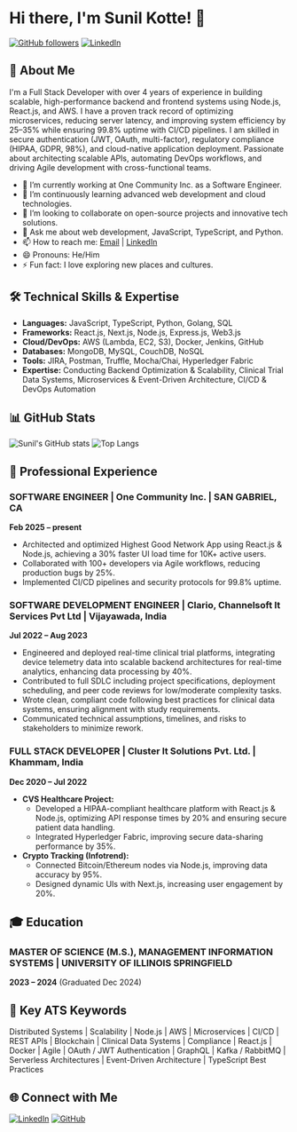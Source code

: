 # Hi there, I'm Sunil Kotte! 👋

[![GitHub followers](https://img.shields.io/github/followers/SunilKotte?label=Follow&style=social)](https://github.com/SunilKotte)
[![LinkedIn](https://img.shields.io/badge/LinkedIn-Connect-blue)](https://www.linkedin.com/in/sunil-kotte/)

## 🤔 About Me

I'm a Full Stack Developer with over 4 years of experience in building scalable, high-performance backend and frontend systems using Node.js, React.js, and AWS. I have a proven track record of optimizing microservices, reducing server latency, and improving system efficiency by 25–35% while ensuring 99.8% uptime with CI/CD pipelines. I am skilled in secure authentication (JWT, OAuth, multi-factor), regulatory compliance (HIPAA, GDPR, 98%), and cloud-native application deployment. Passionate about architecting scalable APIs, automating DevOps workflows, and driving Agile development with cross-functional teams.

- 🔭 I’m currently working at One Community Inc. as a Software Engineer.
- 🌱 I’m continuously learning advanced web development and cloud technologies.
- 👯 I’m looking to collaborate on open-source projects and innovative tech solutions.
- 💬 Ask me about web development, JavaScript, TypeScript, and Python.
- 📫 How to reach me: [Email](mailto:Sunilkotte0909@mail.com) | [LinkedIn](https://www.linkedin.com/in/sunil-kotte/)
- 😄 Pronouns: He/Him
- ⚡ Fun fact: I love exploring new places and cultures.

## 🛠️ Technical Skills & Expertise

- **Languages:** JavaScript, TypeScript, Python, Golang, SQL
- **Frameworks:** React.js, Next.js, Node.js, Express.js, Web3.js
- **Cloud/DevOps:** AWS (Lambda, EC2, S3), Docker, Jenkins, GitHub
- **Databases:** MongoDB, MySQL, CouchDB, NoSQL
- **Tools:** JIRA, Postman, Truffle, Mocha/Chai, Hyperledger Fabric
- **Expertise:** Conducting Backend Optimization & Scalability, Clinical Trial Data Systems, Microservices & Event-Driven Architecture, CI/CD & DevOps Automation

## 📊 GitHub Stats

![Sunil's GitHub stats](https://github-readme-stats.vercel.app/api?username=SunilKotte&show_icons=true&theme=radical)
![Top Langs](https://github-readme-stats.vercel.app/api/top-langs/?username=SunilKotte&layout=compact&theme=radical)

## 🏢 Professional Experience

### SOFTWARE ENGINEER | One Community Inc. | SAN GABRIEL, CA
**Feb 2025 – present**
- Architected and optimized Highest Good Network App using React.js & Node.js, achieving a 30% faster UI load time for 10K+ active users.
- Collaborated with 100+ developers via Agile workflows, reducing production bugs by 25%.
- Implemented CI/CD pipelines and security protocols for 99.8% uptime.

### SOFTWARE DEVELOPMENT ENGINEER | Clario, Channelsoft It Services Pvt Ltd | Vijayawada, India
**Jul 2022 – Aug 2023**
- Engineered and deployed real-time clinical trial platforms, integrating device telemetry data into scalable backend architectures for real-time analytics, enhancing data processing by 40%.
- Contributed to full SDLC including project specifications, deployment scheduling, and peer code reviews for low/moderate complexity tasks.
- Wrote clean, compliant code following best practices for clinical data systems, ensuring alignment with study requirements.
- Communicated technical assumptions, timelines, and risks to stakeholders to minimize rework.

### FULL STACK DEVELOPER | Cluster It Solutions Pvt. Ltd. | Khammam, India
**Dec 2020 – Jul 2022**
- **CVS Healthcare Project:**
  - Developed a HIPAA-compliant healthcare platform with React.js & Node.js, optimizing API response times by 20% and ensuring secure patient data handling.
  - Integrated Hyperledger Fabric, improving secure data-sharing performance by 35%.
- **Crypto Tracking (Infotrend):**
  - Connected Bitcoin/Ethereum nodes via Node.js, improving data accuracy by 95%.
  - Designed dynamic UIs with Next.js, increasing user engagement by 20%.

## 🎓 Education

### MASTER OF SCIENCE (M.S.), MANAGEMENT INFORMATION SYSTEMS | UNIVERSITY OF ILLINOIS SPRINGFIELD
**2023 – 2024** (Graduated Dec 2024)

## 🔑 Key ATS Keywords

Distributed Systems | Scalability | Node.js | AWS | Microservices | CI/CD | REST APIs | Blockchain | Clinical Data Systems | Compliance | React.js | Docker | Agile | OAuth / JWT Authentication | GraphQL | Kafka / RabbitMQ | Serverless Architectures | Event-Driven Architecture | TypeScript Best Practices

## 🌐 Connect with Me

[![LinkedIn](https://img.shields.io/badge/LinkedIn-Connect-blue)](https://www.linkedin.com/in/sunil-kotte/)
[![GitHub](https://img.shields.io/badge/GitHub-Follow-black)](https://github.com/SunilKotte)
